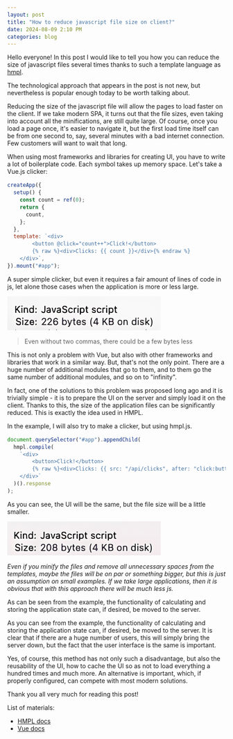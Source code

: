```yaml
---
layout: post
title: "How to reduce javascript file size on client?"
date: 2024-08-09 2:10 PM
categories: blog
---
```


Hello everyone! In this post I would like to tell you how you can reduce the size of javascript files several times thanks to such a template language as [hmpl](https://github.com/hmpl-lang/hmpl).

The technological approach that appears in the post is not new, but nevertheless is popular enough today to be worth talking about.

Reducing the size of the javascript file will allow the pages to load faster on the client. If we take modern SPA, it turns out that the file sizes, even taking into account all the minifications, are still quite large. Of course, once you load a page once, it's easier to navigate it, but the first load time itself can be from one second to, say, several minutes with a bad internet connection. Few customers will want to wait that long.

When using most frameworks and libraries for creating UI, you have to write a lot of boilerplate code. Each symbol takes up memory space. Let's take a Vue.js clicker:

```javascript
createApp({
  setup() {
    const count = ref(0);
    return {
      count,
    };
  },
  template: `<div>
        <button @click="count++">Click!</button>
        {% raw %}<div>Clicks: {{ count }}</div>{% endraw %}
    </div>`,
}).mount("#app");
```

A super simple clicker, but even it requires a fair amount of lines of code in js, let alone those cases when the application is more or less large.

![File size](/images/2024-08-09-how-to-reduce-javascript-file-size-on-client/image1.png)

> Even without two commas, there could be a few bytes less

This is not only a problem with Vue, but also with other frameworks and libraries that work in a similar way. But, that's not the only point. There are a huge number of additional modules that go to them, and to them go the same number of additional modules, and so on to "infinity".

In fact, one of the solutions to this problem was proposed long ago and it is trivially simple - it is to prepare the UI on the server and simply load it on the client. Thanks to this, the size of the application files can be significantly reduced. This is exactly the idea used in HMPL.

In the example, I will also try to make a clicker, but using hmpl.js.

```javascript
document.querySelector("#app").appendChild(
  hmpl.compile(
    `<div>
        <button>Click!</button>
        {% raw %}<div>Clicks: {{ src: "/api/clicks", after: "click:button" }}</div>{% endraw %}
    </div>`
  )().response
);
```

As you can see, the UI will be the same, but the file size will be a little smaller.

![File size](/images/2024-08-09-how-to-reduce-javascript-file-size-on-client/image2.png)

_Even if you minify the files and remove all unnecessary spaces from the templates, maybe the files will be on par or something bigger, but this is just an assumption on small examples. If we take large applications, then it is obvious that with this approach there will be much less js._

As can be seen from the example, the functionality of calculating and storing the application state can, if desired, be moved to the server.

As you can see from the example, the functionality of calculating and storing the application state can, if desired, be moved to the server. It is clear that if there are a huge number of users, this will simply bring the server down, but the fact that the user interface is the same is important.

Yes, of course, this method has not only such a disadvantage, but also the reusability of the UI, how to cache the UI so as not to load everything a hundred times and much more. An alternative is important, which, if properly configured, can compete with most modern solutions.

Thank you all very much for reading this post!

List of materials:

- [HMPL docs](https://hmpl-lang.dev/introduction.html)
- [Vue docs](https://vuejs.org/guide/introduction.html)
